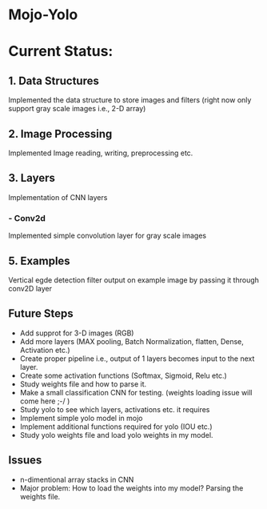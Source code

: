 # Mojo-Yolo
# Current Status:
## 1. Data Structures
Implemented the data structure to store images and filters (right now only support gray scale images i.e., 2-D array)
## 2. Image Processing
Implemented Image reading, writing, preprocessing etc.
## 3. Layers
Implementation of CNN layers
### - Conv2d
Implemented simple convolution layer for gray scale images
## 5. Examples
Vertical egde detection filter output on example image by passing it through conv2D layer
## Future Steps
* Add supprot for 3-D images (RGB)
* Add more layers (MAX pooling, Batch Normalization, flatten, Dense, Activation etc.)
* Create proper pipeline i.e., output of 1 layers becomes input to the next layer.
* Create some activation functions (Softmax, Sigmoid, Relu etc.)
* Study weights file and how to parse it.
* Make a small classification CNN for testing. (weights loading issue will come here ;-/ )
* Study yolo to see which layers, activations etc. it requires
* Implement simple yolo model in mojo
* Implement additional functions required for yolo (IOU etc.)
* Study yolo weights file and load yolo weights in my model.
## Issues
* n-dimentional array stacks in CNN
* Major problem: How to load the weights into my model? Parsing the weights file.
